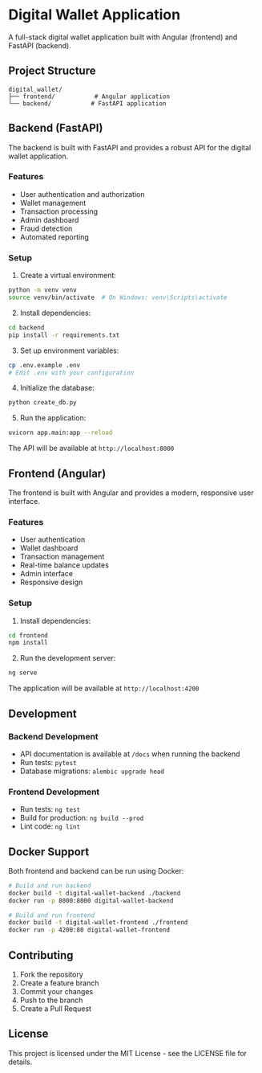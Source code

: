 # Digital Wallet Application

A full-stack digital wallet application built with Angular (frontend) and FastAPI (backend).

## Project Structure

```
digital_wallet/
├── frontend/           # Angular application
└── backend/           # FastAPI application
```

## Backend (FastAPI)

The backend is built with FastAPI and provides a robust API for the digital wallet application.

### Features
- User authentication and authorization
- Wallet management
- Transaction processing
- Admin dashboard
- Fraud detection
- Automated reporting

### Setup
1. Create a virtual environment:
```bash
python -m venv venv
source venv/bin/activate  # On Windows: venv\Scripts\activate
```

2. Install dependencies:
```bash
cd backend
pip install -r requirements.txt
```

3. Set up environment variables:
```bash
cp .env.example .env
# Edit .env with your configuration
```

4. Initialize the database:
```bash
python create_db.py
```

5. Run the application:
```bash
uvicorn app.main:app --reload
```

The API will be available at `http://localhost:8000`

## Frontend (Angular)

The frontend is built with Angular and provides a modern, responsive user interface.

### Features
- User authentication
- Wallet dashboard
- Transaction management
- Real-time balance updates
- Admin interface
- Responsive design

### Setup
1. Install dependencies:
```bash
cd frontend
npm install
```

2. Run the development server:
```bash
ng serve
```

The application will be available at `http://localhost:4200`

## Development

### Backend Development
- API documentation is available at `/docs` when running the backend
- Run tests: `pytest`
- Database migrations: `alembic upgrade head`

### Frontend Development
- Run tests: `ng test`
- Build for production: `ng build --prod`
- Lint code: `ng lint`

## Docker Support

Both frontend and backend can be run using Docker:

```bash
# Build and run backend
docker build -t digital-wallet-backend ./backend
docker run -p 8000:8000 digital-wallet-backend

# Build and run frontend
docker build -t digital-wallet-frontend ./frontend
docker run -p 4200:80 digital-wallet-frontend
```

## Contributing

1. Fork the repository
2. Create a feature branch
3. Commit your changes
4. Push to the branch
5. Create a Pull Request

## License

This project is licensed under the MIT License - see the LICENSE file for details.

